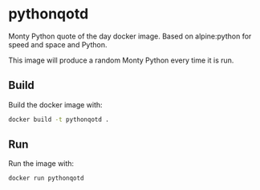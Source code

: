 # pythonqotd
Monty Python quote of the day docker image. Based on alpine:python for speed and space and Python.

This image will produce a random Monty Python every time it is run.

## Build

Build the docker image with:
```bash
docker build -t pythonqotd .
```

## Run
Run the image with:
```bash
docker run pythonqotd
```

